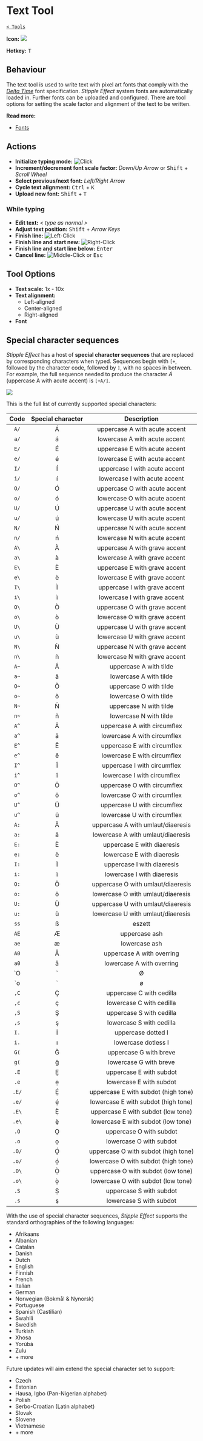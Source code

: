 # Text Tool

[`< Tools`](./tools.md)

**Icon:** ![](https://raw.githubusercontent.com/stipple-effect/stipple-effect/master/res/icons/text_tool.png)

**Hotkey:** <kbd>T</kbd>

## Behaviour

The text tool is used to write text with pixel art fonts that comply with the [*Delta Time*](https://github.com/jbunke/delta-time) font specification. *Stipple Effect* system fonts are automatically loaded in. Further fonts can be uploaded and configured. There are tool options for setting the scale factor and alignment of the text to be written.

**Read more:**
* [Fonts](./fonts.md)

## Actions

* **Initialize typing mode:** ![Click](./assets/ui/click.gif "Click (left or right)")
* **Increment/decrement font scale factor:** *Down/Up Arrow* or <kbd>Shift</kbd> + *Scroll Wheel*
* **Select previous/next font:** *Left/Right Arrow*
* **Cycle text alignment:** <kbd>Ctrl</kbd> + <kbd>K</kbd>
* **Upload new font:** <kbd>Shift</kbd> + <kbd>T</kbd>

### While typing

* **Edit text:** *< type as normal >*
* **Adjust text position:** <kbd>Shift</kbd> + *Arrow Keys*
* **Finish line:** ![](./assets/ui/left-click.png "Left-Click")
* **Finish line and start new:** ![](./assets/ui/right-click.png "Right-Click")
* **Finish line and start line below:** <kbd>Enter</kbd>
* **Cancel line:** ![](./assets/ui/middle-click.png "Middle-Click") or <kbd>Esc</kbd>

## Tool Options

* **Text scale:** 1x - 10x
* **Text alignment:**
  * Left-aligned
  * Center-aligned
  * Right-aligned
* **Font**

## Special character sequences

*Stipple Effect* has a host of **special character sequences** that are replaced by corresponding characters when typed. Sequences begin with `[+`, followed by the character code, followed by `]`, with no spaces in between. For example, the full sequence needed to produce the character *Á* (uppercase A with acute accent) is `[+A/]`.

![](./assets/theory/special-chars.gif)

This is the full list of currently supported special characters:

| Code              | Special character | Description                       |
| :---------------: | :---------------: | :-------------------------------: |
| `A/` | Á | uppercase A with acute accent |
| `a/` | á | lowercase A with acute accent |
| `E/` | É | uppercase E with acute accent |
| `e/` | é | lowercase E with acute accent |
| `I/` | Í | uppercase I with acute accent |
| `i/` | í | lowercase I with acute accent |
| `O/` | Ó | uppercase O with acute accent |
| `o/` | ó | lowercase O with acute accent |
| `U/` | Ú | uppercase U with acute accent |
| `u/` | ú | lowercase U with acute accent |
| `N/` | Ń | uppercase N with acute accent |
| `n/` | ń | lowercase N with acute accent |
| `A\` | À | uppercase A with grave accent |
| `a\` | à | lowercase A with grave accent |
| `E\` | È | uppercase E with grave accent |
| `e\` | è | lowercase E with grave accent |
| `I\` | Ì | uppercase I with grave accent |
| `i\` | ì | lowercase I with grave accent |
| `O\` | Ò | uppercase O with grave accent |
| `o\` | ò | lowercase O with grave accent |
| `U\` | Ù | uppercase U with grave accent |
| `u\` | ù | lowercase U with grave accent |
| `N\` | Ǹ | uppercase N with grave accent |
| `n\` | ǹ | lowercase N with grave accent |
| `A~` | Ã | uppercase A with tilde |
| `a~` | ã | lowercase A with tilde |
| `O~` | Õ | uppercase O with tilde |
| `o~` | õ | lowercase O with tilde |
| `N~` | Ñ | uppercase N with tilde |
| `n~` | ñ | lowercase N with tilde |
| `A^` | Â | uppercase A with circumflex |
| `a^` | â | lowercase A with circumflex |
| `E^` | Ê | uppercase E with circumflex |
| `e^` | ê | lowercase E with circumflex |
| `I^` | Î | uppercase I with circumflex |
| `i^` | î | lowercase I with circumflex |
| `O^` | Ô | uppercase O with circumflex |
| `o^` | ô | lowercase O with circumflex |
| `U^` | Û | uppercase U with circumflex |
| `u^` | û | lowercase U with circumflex |
| `A:` | Ä | uppercase A with umlaut/diaeresis |
| `a:` | ä | lowercase A with umlaut/diaeresis |
| `E:` | Ë | uppercase E with diaeresis |
| `e:` | ë | lowercase E with diaeresis |
| `I:` | Ï | uppercase I with diaeresis |
| `i:` | ï | lowercase I with diaeresis |
| `O:` | Ö | uppercase O with umlaut/diaeresis |
| `o:` | ö | lowercase O with umlaut/diaeresis |
| `U:` | Ü | uppercase U with umlaut/diaeresis |
| `u:` | ü | lowercase U with umlaut/diaeresis |
| `ss` | ß | eszett |
| `AE` | Æ | uppercase ash |
| `ae` | æ | lowercase ash |
| `A0` | Å | uppercase A with overring |
| `a0` | å | lowercase A with overring |
| `O|` | Ø | uppercase O with stroke |
| `o|` | ø | lowercase O with stroke |
| `,C` | Ç | uppercase C with cedilla |
| `,c` | ç | lowercase C with cedilla |
| `,S` | Ş | uppercase S with cedilla |
| `,s` | ş | lowercase S with cedilla |
| `I.` | İ | uppercase dotted I |
| `i.` | ı | lowercase dotless I |
| `G(` | Ğ | uppercase G with breve |
| `g(` | ğ | lowercase G with breve |
| `.E` | Ẹ | uppercase E with subdot |
| `.e` | ẹ | lowercase E with subdot |
| `.E/` | Ẹ́ | uppercase E with subdot (high tone) |
| `.e/` | ẹ́ | lowercase E with subdot (high tone) |
| `.E\` | Ẹ̀ | uppercase E with subdot (low tone) |
| `.e\` | ẹ̀ | lowercase E with subdot (low tone) |
| `.O` | Ọ | uppercase O with subdot |
| `.o` | ọ | lowercase O with subdot |
| `.O/` | Ọ́ | uppercase O with subdot (high tone) |
| `.o/` | ọ́ | lowercase O with subdot (high tone) |
| `.O\` | Ọ̀ | uppercase O with subdot (low tone) |
| `.o\` | ọ̀ | lowercase O with subdot (low tone) |
| `.S` | Ṣ | uppercase S with subdot |
| `.s` | ṣ | lowercase S with subdot |

With the use of special character sequences, *Stipple Effect* supports the standard orthographies of the following languages:
* Afrikaans
* Albanian
* Catalan
* Danish
* Dutch
* English
* Finnish
* French
* Italian
* German
* Norwegian (Bokmål & Nynorsk)
* Portuguese
* Spanish (Castilian)
* Swahili
* Swedish
* Turkish
* Xhosa
* Yorùbá
* Zulu
* \+ more

Future updates will aim extend the special character set to support:
* Czech
* Estonian
* Hausa, Igbo (Pan-Nigerian alphabet)
* Polish
* Serbo-Croatian (Latin alphabet)
* Slovak
* Slovene
* Vietnamese
* \+ more

